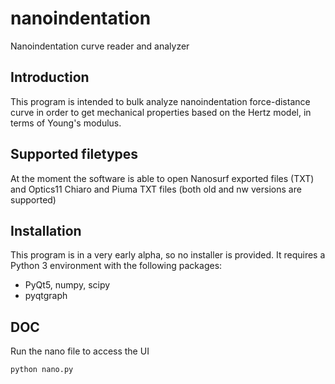 # nanoindentation
Nanoindentation curve reader and analyzer

## Introduction
This program is intended to bulk analyze nanoindentation force-distance curve in 
order to get mechanical properties based on the Hertz model, in terms of Young's
modulus. 

## Supported filetypes
At the moment the software is able to open Nanosurf exported files (TXT) and
Optics11 Chiaro and Piuma TXT files (both old and nw versions are supported)

## Installation
This program is in a very early alpha, so no installer is provided. It requires a Python 3 environment with the 
following packages:
* PyQt5, numpy, scipy
* pyqtgraph

## DOC
Run the nano file to access the UI
```bash
python nano.py
```